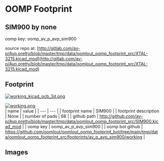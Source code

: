 # OOMP Footprint  
## SIM900  by none  
  
oomp key: oomp_av_p_avp_sim900  
  
source repo at: [http://gitlab.com/av-p/Avp.pretty/blob/master/tmp/data/oomlout_oomp_footprint_src/XTAL-3215.kicad_mod](http://gitlab.com/av-p/Avp.pretty/blob/master/tmp/data/oomlout_oomp_footprint_src/XTAL-3215.kicad_mod)  
## Footprint  
  
[![working_kicad_pcb_3d.png](working_kicad_pcb_3d_600.png)](working_kicad_pcb_3d.png)  
  
[![working.png](working_600.png)](working.png)  
| name | value | 
| --- | --- | 
| footprint name | SIM900 | 
| footprint description | None | 
| number of pads | 68 | 
| github path | http://github.com/av-p/Avp.pretty/blob/master/tmp/data/oomlout_oomp_footprint_src/SIM900.kicad_mod | 
| oomp key | oomp_av_p_avp_sim900 | 
| oomp bot github | https://github.com/oomlout/oomlout_oomp_footprint_bot/tree/main/tmp/data/oomlout_oomp_footprint_src/footprints/av_p_avp_sim900/working | 
## Images  
